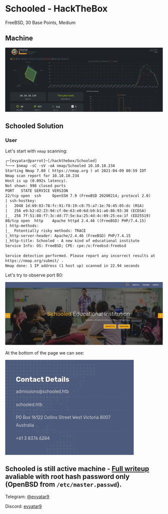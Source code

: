 # Schooled - HackTheBox
FreeBSD, 30 Base Points, Medium

## Machine

![Schooled.JPG](images/Schooled.JPG)
 
## Schooled Solution

### User

Let's start with ```nmap``` scanning:

```console
┌─[evyatar@parrot]─[/hackthebox/Schooled]
└──╼ $nmap -sC -sV -oA nmap/Schooled 10.10.10.234
Starting Nmap 7.80 ( https://nmap.org ) at 2021-04-09 00:59 IDT
Nmap scan report for 10.10.10.234
Host is up (0.092s latency).
Not shown: 998 closed ports
PORT   STATE SERVICE VERSION
22/tcp open  ssh     OpenSSH 7.9 (FreeBSD 20200214; protocol 2.0)
| ssh-hostkey: 
|   2048 1d:69:83:78:fc:91:f8:19:c8:75:a7:1e:76:45:05:dc (RSA)
|   256 e9:b2:d2:23:9d:cf:0e:63:e0:6d:b9:b1:a6:86:93:38 (ECDSA)
|_  256 7f:51:88:f7:3c:dd:77:5e:ba:25:4d:4c:09:25:ea:1f (ED25519)
80/tcp open  http    Apache httpd 2.4.46 ((FreeBSD) PHP/7.4.15)
| http-methods: 
|_  Potentially risky methods: TRACE
|_http-server-header: Apache/2.4.46 (FreeBSD) PHP/7.4.15
|_http-title: Schooled - A new kind of educational institute
Service Info: OS: FreeBSD; CPE: cpe:/o:freebsd:freebsd

Service detection performed. Please report any incorrect results at https://nmap.org/submit/ .
Nmap done: 1 IP address (1 host up) scanned in 22.94 seconds
```

Let's try to observe port 80:

![port80.JPG](images/port80.JPG)


At the bottom of the page we can see:

![details.JPG](images/details.JPG)

## Schooled is still active machine - [Full writeup](Schooled-Writeup.pdf) avaliable with root hash password only (OpenBSD from ```/etc/master.passwd```).

Telegram: [@evyatar9](https://t.me/evyatar9)

Discord: [evyatar9](https://discordapp.com/users/812805349815091251)